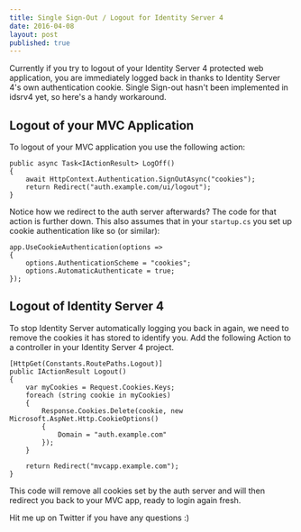 ```yaml
---
title: Single Sign-Out / Logout for Identity Server 4
date: 2016-04-08
layout: post
published: true
---
```


Currently if you try to logout of your Identity Server 4 protected web application, you are immediately logged back in thanks to Identity Server 4's own authentication cookie. Single Sign-out hasn't been implemented in idsrv4 yet, so here's a handy workaround.

## Logout of your MVC Application

To logout of your MVC application you use the following action:

    public async Task<IActionResult> LogOff()
    {
        await HttpContext.Authentication.SignOutAsync("cookies");
        return Redirect("auth.example.com/ui/logout");
    }

Notice how we redirect to the auth server afterwards? The code for that action is further down.
This also assumes that in your `startup.cs` you set up cookie authentication like so (or similar):

    app.UseCookieAuthentication(options =>
    {
        options.AuthenticationScheme = "cookies";
        options.AutomaticAuthenticate = true;
    });
    
## Logout of Identity Server 4

To stop Identity Server automatically logging you back in again, we need to remove the cookies it has stored to identify you. Add the following Action to a controller in your Identity Server 4 project.

    [HttpGet(Constants.RoutePaths.Logout)]
    public IActionResult Logout()
    {
        var myCookies = Request.Cookies.Keys;
        foreach (string cookie in myCookies)
        {
            Response.Cookies.Delete(cookie, new Microsoft.AspNet.Http.CookieOptions()
            {
                Domain = "auth.example.com"
            });
        }

        return Redirect("mvcapp.example.com");
    }
 
 This code will remove all cookies set by the auth server and will then redirect you back to your MVC app, ready to login again fresh.
 
 Hit me up on Twitter if you have any questions :)